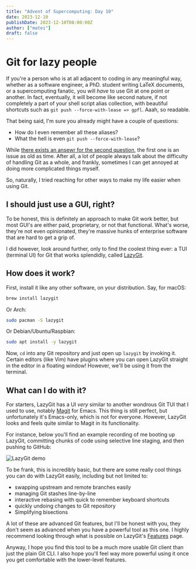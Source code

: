 ```yaml
---
title: "Advent of Supercomputing: Day 10"
date: 2023-12-10
publishDate: 2023-12-10T08:00:00Z
author: ["matei"]
draft: false
---
```


# Git for lazy people

If you're a person who is at all adjacent to coding in any meaningful way,
whether as a software engineer, a PhD. student writing LaTeX documents, or a
supercomputing fanatic, you will _have_ to use Git at one point or another. In
fact, eventually, it will become like second nature, if not completely a part
of your shell script alias collection, with beautiful shortcuts such as `git
push --force-with-lease => gpfl`. Aaah, so readable.

That being said, I'm sure you already might have a couple of questions:

- How do I even remember all these aliases?
- What the hell is even `git push --force-with-lease`?

While [there exists an ansewr for the second
question](https://git-scm.com/docs/git-push#Documentation/git-push.txt---no-force-with-lease),
the first one is an issue as old as time. After all, a lot of people always
talk about the difficulty of handling Git as a whole, and frankly, sometimes I
can get annoyed at doing more complicated things myself.

So, naturally, I tried reaching for other ways to make my life easier when
using Git.

## I should just use a GUI, right?

To be honest, this is definitely an approach to make Git work better, but most
GUI's are either paid, proprietary, or not that functional. What's worse,
they're not even opinionated, they're massive hunks of enterprise software that
are hard to get a grip of.

I did however, look around further, only to find the coolest thing ever: a TUI
(terminal UI) for Git that works splendidly, called
[LazyGit](https://github.com/jesseduffield/lazygit).

## How does it work?

First, install it like any other software, on your distribution. Say, for
macOS:

```sh
brew install lazygit
```

Or Arch:

```sh
sudo pacman -S lazygit
```

Or Debian/Ubuntu/Raspbian:

```sh
sudo apt install -y lazygit
```

Now, `cd` into any Git repository and just open up `lazygit` by invoking it.
Certain editors (like Vim) have plugins where you can open LazyGit straight in
the editor in a floating window! However, we'll be using it from the terminal.

## What can I do with it?

For starters, LazyGit has a UI _very_ similar to another wondrous Git TUI that
I used to use, notably [Magit](https://magit.vc/) for Emacs. This thing is
still perfect, but unfortunately it's Emacs-only, which is not for everyone.
However, LazyGit looks and feels quite similar to Magit in its functionality.

For instance, below you'll find an example recording of me booting up LazyGit,
committing chunks of code using selective line staging, and then
pushing to GitHub:

![LazyGit demo](/images/LazyGit.gif)

To be frank, this is incredibly basic, but there are some really cool things
you can do with LazyGit easily, including but not limited to:

- swapping upstream and remote branches easily
- managing Git stashes line-by-line
- interactive rebasing with quick to remember keyboard shortcuts
- quickly undoing changes to Git repository
- Simplifying bisections

A lot of these are advanced Git features, but I'll be honest with you, they don't
seem as advanced when you have a powerful tool as this one. I highly recommend looking
through what is possible on LazyGit's [Features](https://github.com/jesseduffield/lazygit?tab=readme-ov-file#features)
page.

Anyway, I hope you find this tool to be a much more usable Git client than just
the plain Git CLI. I also hope you'll feel way more powerful using it once you
get comfortable with the lower-level features.
